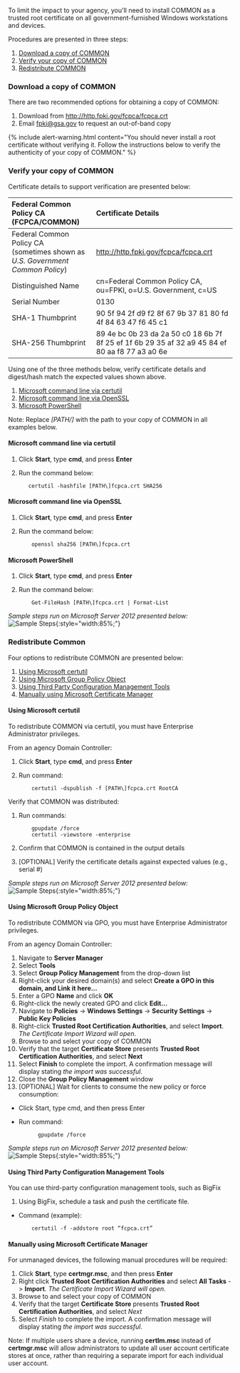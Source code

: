 To limit the impact to your agency, you'll need to install COMMON as a trusted root certificate on all government-furnished Windows workstations and devices.  

Procedures are presented in three steps:
1. [Download a copy of COMMON](#download-a-copy-of-common)
1. [Verify your copy of COMMON](#verify-your-copy-of-common)
1. [Redistribute COMMON](#redistribute-common)


### Download a copy of COMMON

There are two recommended options for obtaining a copy of COMMON:
1. Download from http://http.fpki.gov/fcpca/fcpca.crt 
1. Email fpki@gsa.gov to request an out-of-band copy

{% include alert-warning.html content="You should never install a root certificate without verifying it. Follow the instructions below to verify the authenticity of your copy of COMMON." %} 


### Verify your copy of COMMON

Certificate details to support verification are presented below:

| **Federal Common Policy CA (FCPCA/COMMON)**  | **Certificate Details**                             |
| :--------  | :-------------------------------     |
| Federal Common Policy CA<br>(sometimes shown as *U.S. Government Common Policy*) | http://http.fpki.gov/fcpca/fcpca.crt |
| Distinguished Name | cn=Federal Common Policy CA, ou=FPKI, o=U.S. Government, c=US |
| Serial Number | 0130 |
| SHA-1 Thumbprint | 90 5f 94 2f d9 f2 8f 67 9b 37 81 80 fd 4f 84 63 47 f6 45 c1 |
| SHA-256 Thumbprint | 89 4e bc 0b 23 da 2a 50 c0 18 6b 7f 8f 25 ef 1f 6b 29 35 af 32 a9 45 84 ef 80 aa f8 77 a3 a0 6e |

Using one of the three methods below, verify certificate details and digest/hash match the expected values shown above. 

1. [Microsoft command line via certutil](#microsoft-command-line-via-certutil)
1. [Microsoft command line via OpenSSL](#microsoft-command-line-via-openssl)
1. [Microsoft PowerShell](#microsoft-powershell)

Note: Replace *[PATH/]* with the path to your copy of COMMON in all examples below.


#### Microsoft command line via certutil 
1. Click **Start**, type **cmd**, and press **Enter**
1. Run the command below:

    ```
	   certutil -hashfile [PATH\]fcpca.crt SHA256
    ```


#### Microsoft command line via OpenSSL
1. Click **Start**, type **cmd**, and press **Enter**
1. Run the command below:

    ```
        openssl sha256 [PATH\]fcpca.crt
    ```


#### Microsoft PowerShell
1. Click **Start**, type **cmd**, and press **Enter**
1. Run the command below:

    ```
        Get-FileHash [PATH\]fcpca.crt | Format-List
    ```

*Sample steps run on Microsoft Server 2012 presented below:*
![Sample Steps]({{site.baseurl}}/img/verify.gif){:style="width:85%;"}


### Redistribute Common 

Four options to redistribute COMMON are presented below:

1. [Using Microsoft certutil](#using-microsoft-certutil)
1. [Using Microsoft Group Policy Object](#using-microsoft-group-policy-object)
1. [Using Third Party Configuration Management Tools](#using-third-party-configuration-management-tools)
1. [Manually using Microsoft Certificate Manager](#manually-using-microsoft-certificate-manager)


#### Using Microsoft certutil 

To redistribute COMMON via certutil, you must have Enterprise Administrator privileges.

From an agency Domain Controller:
1. Click **Start**, type **cmd**, and press **Enter**
1. Run command:

    ```
        certutil -dspublish -f [PATH\]fcpca.crt RootCA
    ```

Verify that COMMON was distributed:

1. Run commands:

    ```
        gpupdate /force
        certutil -viewstore -enterprise
    ```

1. Confirm that COMMON is contained in the output details
1. [OPTIONAL] Verify the certificate details against expected values (e.g., serial #)


*Sample steps run on Microsoft Server 2012 presented below:*
![Sample Steps]({{site.baseurl}}/img/certutil.gif){:style="width:85%;"}


#### Using Microsoft Group Policy Object

To redistribute COMMON via GPO, you must have Enterprise Administrator privileges.

From an agency Domain Controller:
1. Navigate to **Server Manager**
1. Select **Tools**
1. Select **Group Policy Management** from the drop-down list
1. Right-click your desired domain(s) and select **Create a GPO in this domain, and Link it here…**
1. Enter a GPO **Name** and click **OK**
1. Right-click the newly created GPO and click **Edit…**
1. Navigate to **Policies** -> **Windows Settings** -> **Security Settings** -> **Public Key Policies**  
1. Right-click **Trusted Root Certification Authorities**, and select **Import**. *The Certificate Import Wizard will open*. 
1. Browse to and select your copy of COMMON
1. Verify that the target **Certificate Store** presents **Trusted Root Certification Authorities**, and select **Next**
1. Select **Finish** to complete the import.  A confirmation message will display stating *the import was successful*.
1. Close the **Group Policy Management** window
1. [OPTIONAL] Wait for clients to consume the new policy or force consumption:
- Click Start, type cmd, and then press Enter
- Run command:

    ```
          gpupdate /force
    ```

*Sample steps run on Microsoft Server 2012 presented below:*
![Sample Steps]({{site.baseurl}}/img/gpo.gif){:style="width:85%;"}


#### Using Third Party Configuration Management Tools

You can use third-party configuration management tools, such as BigFix

1. Using BigFix, schedule a task and push the certificate file.
- Command (example): 
	
    ```
        certutil -f -addstore root “fcpca.crt”
    ```


#### Manually using Microsoft Certificate Manager
For unmanaged devices, the following manual procedures will be required:
1. Click **Start**, type **certmgr.msc**, and then press **Enter**
1. Right click **Trusted Root Certification Authorities** and select **All Tasks** -> **Import**. *The Certificate Import Wizard will open*. 
1. Browse to and select your copy of COMMON
1. Verify that the target **Certificate Store** presents **Trusted Root Certification Authorities**, and select *Next*
1. Select *Finish* to complete the import. A confirmation message will display stating *the import was successful*.

Note: If multiple users share a device, running **certlm.msc** instead of **certmgr.msc** will allow administrators to update all user account certificate stores at once, rather than requiring a separate import for each individual user account.




